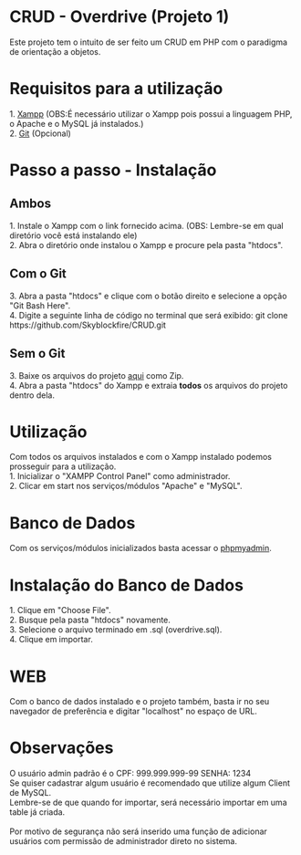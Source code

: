 # CRUD - Overdrive (Projeto 1)
Este projeto tem o intuito de ser feito um CRUD em PHP com o paradigma de orientação a objetos.

<h1>Requisitos para a utilização</h1>
1. <a href="https://www.apachefriends.org/pt_br/index.html">Xampp</a> (OBS:É necessário utilizar o Xampp pois possui a linguagem PHP, o Apache e o MySQL já instalados.)<br>
2. <a href="https://git-scm.com/downloads">Git</a> (Opcional)

# Passo a passo - Instalação
<h2>Ambos</h2>
1. Instale o Xampp com o link fornecido acima. (OBS: Lembre-se em qual diretório você está instalando ele)<br>
2. Abra o diretório onde instalou o Xampp e procure pela pasta "htdocs".

<h2>Com o Git</h2>
3. Abra a pasta "htdocs" e clique com o botão direito e selecione a opção "Git Bash Here".<br>
4. Digite a seguinte linha de código no terminal que será exibido: git clone https://github.com/Skyblockfire/CRUD.git

<h2>Sem o Git</h2>
3. Baixe os arquivos do projeto <a href="https://github.com/Skyblockfire/CRUD">aqui</a> como Zip.<br>
4. Abra a pasta "htdocs" do Xampp e extraia <strong>todos</strong> os arquivos do projeto dentro dela.

<h1>Utilização</h1>
Com todos os arquivos instalados e com o Xampp instalado podemos prosseguir para a utilização.<br>
1. Inicializar o "XAMPP Control Panel" como administrador.<br>
2. Clicar em start nos serviços/módulos "Apache" e "MySQL".

# Banco de Dados
Com os serviços/módulos inicializados basta acessar o <a href="http://localhost/phpmyadmin/index.php?route=/server/import">phpmyadmin</a>.

<h1>Instalação do Banco de Dados</h1>
1. Clique em "Choose File".<br>
2. Busque pela pasta "htdocs" novamente.<br>
3. Selecione o arquivo terminado em .sql (overdrive.sql).<br>
4. Clique em importar.

# WEB
Com o banco de dados instalado e o projeto também, basta ir no seu navegador de preferência e digitar "localhost" no espaço de URL.

# Observações
O usuário admin padrão é o CPF: 999.999.999-99 SENHA: 1234<br>
Se quiser cadastrar algum usuário é recomendado que utilize algum Client de MySQL. <br>
Lembre-se de que quando for importar, será necessário importar em uma table já criada. <br>
<br>
Por motivo de segurança não será inserido uma função de adicionar usuários com permissão de administrador direto no sistema.
